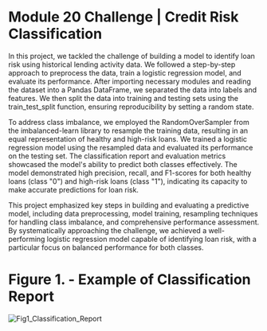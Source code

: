 # Module 20 Challenge | Credit Risk Classification

In this project, we tackled the challenge of building a model to identify loan risk using historical lending activity data. We followed a step-by-step approach to preprocess the data, train a logistic regression model, and evaluate its performance. After importing necessary modules and reading the dataset into a Pandas DataFrame, we separated the data into labels and features. We then split the data into training and testing sets using the train_test_split function, ensuring reproducibility by setting a random state.

To address class imbalance, we employed the RandomOverSampler from the imbalanced-learn library to resample the training data, resulting in an equal representation of healthy and high-risk loans. We trained a logistic regression model using the resampled data and evaluated its performance on the testing set. The classification report and evaluation metrics showcased the model's ability to predict both classes effectively. The model demonstrated high precision, recall, and F1-scores for both healthy loans (class "0") and high-risk loans (class "1"), indicating its capacity to make accurate predictions for loan risk.

This project emphasized key steps in building and evaluating a predictive model, including data preprocessing, model training, resampling techniques for handling class imbalance, and comprehensive performance assessment. By systematically approaching the challenge, we achieved a well-performing logistic regression model capable of identifying loan risk, with a particular focus on balanced performance for both classes.

# Figure 1. - Example of Classification Report

![Fig1_Classification_Report](https://github.com/eacromwell/credit-risk-classification/assets/123791177/551d013b-28a7-4751-8ded-511d017d7780)

